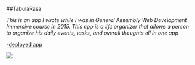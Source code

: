 ##TabulaRasa

*This is an app I wrote while I was in General Assembly Web Development Immersive course in 2015. This app is a life organizer that allows a person to organize his daily events, tasks, and overall thoughts all in one app*

-[deployed app](https://tabularasaeyal.herokuapp.com/signup/login)

<a href="https://www.youtube.com/watch?v=W0ffzVqh5H4"><img src="https://ga-core-production-herokuapp-com.global.ssl.fastly.net/assets/ga-lockup-1788582934ade008a8ea6068b784b8ee.png"></a>